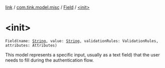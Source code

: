 [link](../../index.md) / [com.tink.model.misc](../index.md) / [Field](index.md) / [&lt;init&gt;](./-init-.md)

# &lt;init&gt;

`Field(name: `[`String`](https://kotlinlang.org/api/latest/jvm/stdlib/kotlin/-string/index.html)`, value: `[`String`](https://kotlinlang.org/api/latest/jvm/stdlib/kotlin/-string/index.html)`, validationRules: ValidationRules, attributes: Attributes)`

This model represents a specific input, usually as a text field) that the user needs to fill during the authentication flow.

